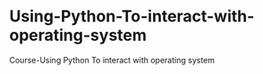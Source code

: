 # Using-Python-To-interact-with-operating-system
Course-Using Python To interact with operating system
